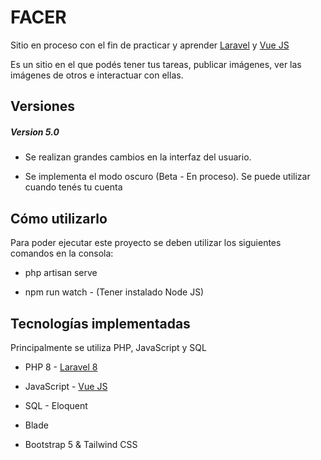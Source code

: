 <h1>FACER</h1>
<p>Sitio en proceso con el fin de practicar y aprender <a href="https://laravel.com" target="_blank">Laravel</a> y <a href="https://vuejs.org/" target="_blank">Vue JS</a></p>
<p>Es un sitio en el que podés tener tus tareas, publicar imágenes, ver las imágenes de otros e interactuar con ellas.</p>

## Versiones
<h5>Version 5.0</h5>
<ul>
    <li>
        <p>Se realizan grandes cambios en la interfaz del usuario.</p>
    </li>
    <li>
        <p>Se implementa el modo oscuro (Beta - En proceso). Se puede utilizar cuando   tenés tu cuenta </p>
    </li>
</ul>

## Cómo utilizarlo
<p>Para poder ejecutar este proyecto se deben utilizar los siguientes comandos en la consola:</p>
<ul>
    <li><p>php artisan serve</p></li>
    <li><p>npm run watch - (Tener instalado Node JS)</p></li>
</ul>

## Tecnologías implementadas
<p>Principalmente se utiliza PHP, JavaScript y SQL</p>
<ul>
    <li><p>PHP 8 - <a href="https://laravel.com" target="_blank">Laravel 8</a></p></li>
    <li><p>JavaScript - <a href="https://vuejs.org/" target="_blank">Vue JS</a></p></li>
    <li><p>SQL - Eloquent</p></li>
    <li><p>Blade</p></li>
    <li><p>Bootstrap 5 & Tailwind CSS</p></li>
</ul>
